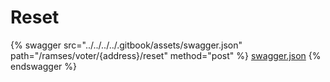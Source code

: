 # Reset

{% swagger src="../../../../.gitbook/assets/swagger.json" path="/ramses/voter/{address}/reset" method="post" %}
[swagger.json](../../../../.gitbook/assets/swagger.json)
{% endswagger %}
